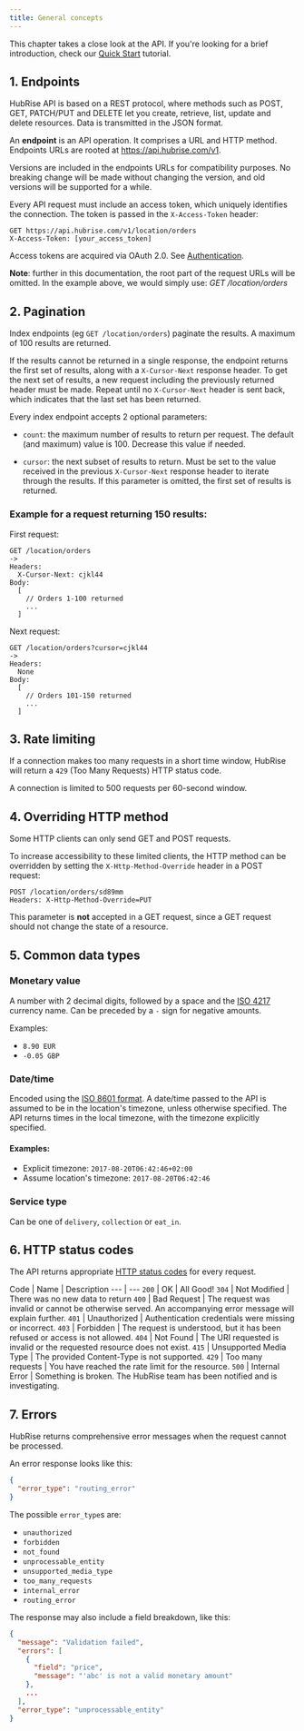 ```yaml
---
title: General concepts
---
```


This chapter takes a close look at the API. If you're looking for a brief introduction, check our [Quick Start](/developers/quick-start.html) tutorial.

## 1. Endpoints

HubRise API is based on a REST protocol, where methods such as POST, GET, PATCH/PUT and DELETE let you create, retrieve, list, update and delete resources. Data is transmitted in the JSON format.

An __endpoint__ is an API operation. It comprises a URL and HTTP method. Endpoints URLs are rooted at https://api.hubrise.com/v1.

Versions are included in the endpoints URLs for compatibility purposes. No breaking change will be made without changing the version, and old versions will be supported for a while.

Every API request must include an access token, which uniquely identifies the connection. The token is passed in the `X-Access-Token` header:

```http
GET https://api.hubrise.com/v1/location/orders
X-Access-Token: [your_access_token]
```

Access tokens are acquired via OAuth 2.0. See [Authentication](/developers/authentication.html).

__Note__: further in this documentation, the root part of the request URLs will be omitted. In the example above, we would simply use: _GET /location/orders_   

## 2. Pagination

Index endpoints (eg `GET /location/orders`) paginate the results. A maximum of 100 results are returned.

If the results cannot be returned in a single response, the endpoint returns the first set of results, along with a `X-Cursor-Next` response header. To get the next set of results, a new request including the previously returned header must be made. Repeat until no `X-Cursor-Next` header is sent back, which indicates that the last set has been returned.

Every index endpoint accepts 2 optional parameters:

* `count`: the maximum number of results to return per request. The default (and maximum) value is 100. Decrease this value if needed.

* `cursor`: the next subset of results to return. Must be set to the value received in the previous `X-Cursor-Next` response header to iterate through the results. If this parameter is omitted, the first set of results is returned.

### Example for a request returning 150 results:

First request:

```http
GET /location/orders
->
Headers:
  X-Cursor-Next: cjkl44
Body:
  [
    // Orders 1-100 returned
    ...
  ]
```

Next request:

```http
GET /location/orders?cursor=cjkl44
->
Headers:
  None
Body:
  [
    // Orders 101-150 returned
    ...
  ]
```

## 3. Rate limiting

If a connection makes too many requests in a short time window, HubRise will return a `429` (Too Many Requests) HTTP status code.

A connection is limited to 500 requests per 60-second window.

## 4. Overriding HTTP method

Some HTTP clients can only send GET and POST requests.

To increase accessibility to these limited clients, the HTTP method can be overridden by setting the `X-Http-Method-Override` header in a POST request:

```http
POST /location/orders/sd89mm
Headers: X-Http-Method-Override=PUT
```

This parameter is __not__ accepted in a GET request, since a GET request should not change the state of a resource.

## 5. Common data types

### Monetary value

A number with 2 decimal digits, followed by a space and the [ISO 4217](https://en.wikipedia.org/wiki/ISO_4217) currency name. Can be preceded by a `-` sign for negative amounts.

Examples:

* `8.90 EUR`
* `-0.05 GBP`

### Date/time

Encoded using the [ISO 8601 format](https://en.wikipedia.org/wiki/ISO_8601). A date/time passed to the API is assumed to be in the location's timezone, unless otherwise specified. The API returns times in the local timezone, with the timezone explicitly specified.

#### Examples:

* Explicit timezone: `2017-08-20T06:42:46+02:00`
* Assume location's timezone: `2017-08-20T06:42:46`

### Service type

Can be one of `delivery`, `collection` or `eat_in`.

## 6. HTTP status codes

The API returns appropriate [HTTP status codes](https://en.wikipedia.org/wiki/List_of_HTTP_status_codes) for every request.

Code | Name | Description
--- | ---
`200` | OK | All Good!
`304` | Not Modified | There was no new data to return
`400` | Bad Request | The request was invalid or cannot be otherwise served. An accompanying error message will explain further.
`401` | Unauthorized | Authentication credentials were missing or incorrect.
`403` | Forbidden | The request is understood, but it has been refused or access is not allowed.
`404` | Not Found | The URI requested is invalid or the requested resource does not exist.
`415` | Unsupported Media Type | The provided Content-Type is not supported.
`429` | Too many requests	| You have reached the rate limit for the resource.
`500` | Internal Error | Something is broken. The HubRise team has been notified and is investigating.

## 7. Errors

HubRise returns comprehensive error messages when the request cannot be processed.

An error response looks like this:

```json
{
  "error_type": "routing_error"
}
```

The possible `error_type`s are:

* `unauthorized`
* `forbidden`
* `not_found`
* `unprocessable_entity`
* `unsupported_media_type`
* `too_many_requests`
* `internal_error`
* `routing_error`

The response may also include a field breakdown, like this:

```json
{
  "message": "Validation failed",
  "errors": [
    {
      "field": "price",
      "message": "'abc' is not a valid monetary amount"
    },
    ...
  ],
  "error_type": "unprocessable_entity"
}
```
